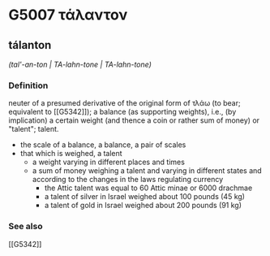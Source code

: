 # G5007 τάλαντον

## tálanton

_(tal'-an-ton | TA-lahn-tone | TA-lahn-tone)_

### Definition

neuter of a presumed derivative of the original form of τλάω (to bear; equivalent to [[G5342]]); a balance (as supporting weights), i.e., (by implication) a certain weight (and thence a coin or rather sum of money) or "talent"; talent.

- the scale of a balance, a balance, a pair of scales
- that which is weighed, a talent
  - a weight varying in different places and times
  - a sum of money weighing a talent and varying in different states and according to the changes in the laws regulating currency
    - the Attic talent was equal to 60 Attic minae or 6000 drachmae
    - a talent of silver in Israel weighed about 100 pounds (45 kg)
    - a talent of gold in Israel weighed about 200 pounds (91 kg)

### See also

[[G5342]]

